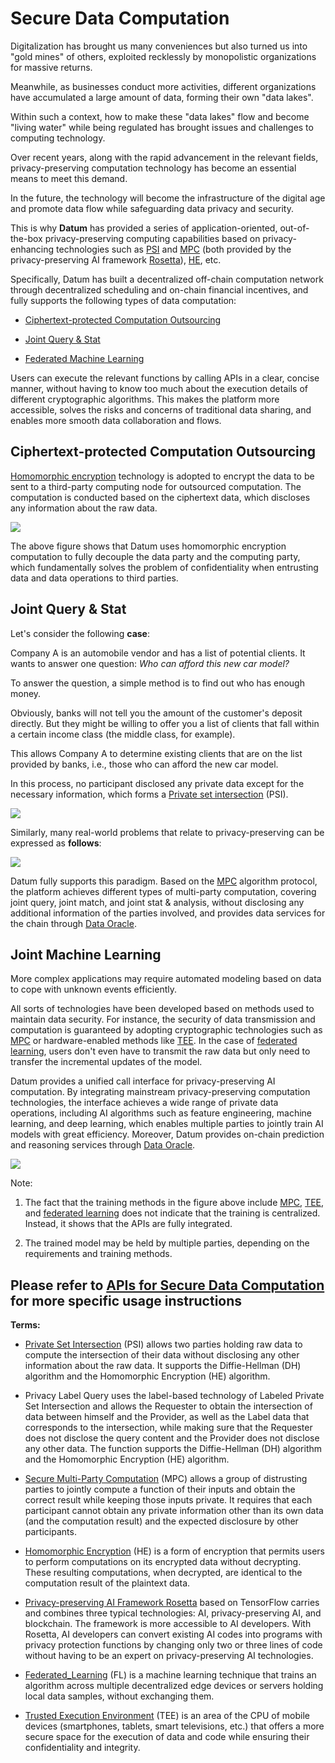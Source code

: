 # Secure Data Computation

Digitalization has brought us many conveniences but also turned us into "gold mines" of others, exploited recklessly by monopolistic organizations for massive returns.

Meanwhile, as businesses conduct more activities, different organizations have accumulated a large amount of data, forming their own "data lakes".

Within such a context, how to make these "data lakes" flow and become "living water" while being regulated has brought issues and challenges to computing technology.

Over recent years, along with the rapid advancement in the relevant fields, privacy-preserving computation technology has become an essential means to meet this demand.

In the future, the technology will become the infrastructure of the digital age and promote data flow while safeguarding data privacy and security.

This is why **Datum** has provided a series of application-oriented, out-of-the-box privacy-preserving computing capabilities based on privacy-enhancing technologies such as [PSI](#ref_psi) and [MPC](#ref_mpc) (both provided by the privacy-preserving AI framework [Rosetta](#ref_rosetta)), [HE](#ref_he), etc.

Specifically, Datum has built a decentralized off-chain computation network through decentralized scheduling and on-chain financial incentives, and fully supports the following types of data computation:

* [Ciphertext-protected Computation Outsourcing](#head1)

* [Joint Query & Stat](#head2)

* [Federated Machine Learning](#head3)

  

Users can execute the relevant functions by calling APIs in a clear, concise manner, without having to know too much about the execution details of different cryptographic algorithms. This makes the platform more accessible, solves the risks and concerns of traditional data sharing, and enables more smooth data collaboration and flows.

## <a name="head1"></a> Ciphertext-protected Computation Outsourcing

[Homomorphic encryption](#ref_he) technology is adopted to encrypt the data to be sent to a third-party computing node for outsourced computation. The computation is conducted based on the ciphertext data, which discloses any information about the raw data.



![][delegate_computing]



The above figure shows that Datum uses homomorphic encryption computation to fully decouple the data party and the computing party, which fundamentally solves the problem of confidentiality when entrusting data and data operations to third parties.

## <a name="head2"></a> Joint Query & Stat

Let's consider the following **case**:

Company A is an automobile vendor and has a list of potential clients. It wants to answer one question: *Who can afford this new car model?*

To answer the question, a simple method is to find out who has enough money.

Obviously, banks will not tell you the amount of the customer's deposit directly. But they might be willing to offer you a list of clients that fall within a certain income class (the middle class, for example).

This allows Company A to determine existing clients that are on the list provided by banks, i.e., those who can afford the new car model.

In this process, no participant disclosed any private data except for the necessary information, which forms a [Private set intersection](#ref_psi) (PSI).



![][psi_eg]



Similarly, many real-world problems that relate to privacy-preserving can be expressed as **follows**:


![][priv_op_paradigm]



Datum fully supports this paradigm. Based on the [MPC](#ref_mpc) algorithm protocol, the platform achieves different types of multi-party computation, covering joint query, joint match, and joint stat & analysis, without disclosing any additional information of the parties involved, and provides data services for the chain through [Data Oracle][data_oracle].



## <a name="head3"></a> Joint Machine Learning

More complex applications may require automated modeling based on data to cope with unknown events efficiently.

All sorts of technologies have been developed based on methods used to maintain data security. For instance, the security of data transmission and computation is guaranteed by adopting cryptographic technologies such as [MPC](#ref_mpc) or hardware-enabled methods like [TEE](#ref_tee). In the case of [federated learning](#ref_fl), users don't even have to transmit the raw data but only need to transfer the incremental updates of the model.

Datum provides a unified call interface for privacy-preserving AI computation. By integrating mainstream privacy-preserving computation technologies, the interface achieves a wide range of private data operations, including AI algorithms such as feature engineering, machine learning, and deep learning, which enables multiple parties to jointly train AI models with great efficiency. Moreover, Datum provides on-chain prediction and reasoning services through [Data Oracle][data_oracle].



![][joint_ai]



Note:

1. The fact that the training methods in the figure above include [MPC](#ref_mpc), [TEE](#ref_tee), and [federated learning](#ref_fl) does not indicate that the training is centralized. Instead, it shows that the APIs are fully integrated.

2. The trained model may be held by multiple parties, depending on the requirements and training methods.



## Please refer to [APIs for Secure Data Computation][api desc] for more specific usage instructions



**Terms:**

+ <a name="ref_psi"></a> [Private Set Intersection](https://en.wikipedia.org/wiki/Private_set_intersection) (PSI) allows two parties holding raw data to compute the intersection of their data without disclosing any other information about the raw data. It supports the Diffie-Hellman (DH) algorithm and the Homomorphic Encryption (HE) algorithm.

+ Privacy Label Query uses the label-based technology of Labeled Private Set Intersection and allows the Requester to obtain the intersection of data between himself and the Provider, as well as the Label data that corresponds to the intersection, while making sure that the Requester does not disclose the query content and the Provider does not disclose any other data. The function supports the Diffie-Hellman (DH) algorithm and the Homomorphic Encryption (HE) algorithm.

+ <a name="ref_mpc"></a> [Secure Multi-Party Computation](https://en.wikipedia.org/wiki/Secure_multi-party_computation) (MPC) allows a group of distrusting parties to jointly compute a function of their inputs and obtain the correct result while keeping those inputs private. It requires that each participant cannot obtain any private information other than its own data (and the computation result) and the expected disclosure by other participants.

+ <a name="ref_he"></a> [Homomorphic Encryption](https://en.wikipedia.org/wiki/Homomorphic_encryption) (HE) is a form of encryption that permits users to perform computations on its encrypted data without decrypting. These resulting computations, when decrypted, are identical to the computation result of the plaintext data. 

+ <a name="ref_rosetta"></a> [Privacy-preserving AI Framework Rosetta](../Reference/ThePrivacy-preservingAIFrameworkRosetta.md) based on TensorFlow carries and combines three typical technologies: AI, privacy-preserving AI, and blockchain. The framework is more accessible to AI developers. With Rosetta, AI developers can convert existing AI codes into programs with privacy protection functions by changing only two or three lines of code without having to be an expert on privacy-preserving AI technologies.

+ <a name="ref_fl"></a> [Federated_Learning](https://en.wikipedia.org/wiki/Federated_learning) (FL) is a machine learning technique that trains an algorithm across multiple decentralized edge devices or servers holding local data samples, without exchanging them. 

+ <a name="ref_tee"></a> [Trusted Execution Environment](https://en.wikipedia.org/wiki/Trusted_execution_environment) (TEE) is an area of the CPU of mobile devices (smartphones, tablets, smart televisions, etc.) that offers a more secure space for the execution of data and code while ensuring their confidentiality and integrity.

  

[priv_op_paradigm]: /img/priv_op_paradigm.png
[delegate_computing]: /img/delegate_computing.png
[psi_eg]: /img/psi_eg.png
[joint_ai]: /img/joint_ai.png

[data_oracle]: ./DataOracle.md
[api desc]: ../APIDescription/SecureDataComputation.md


